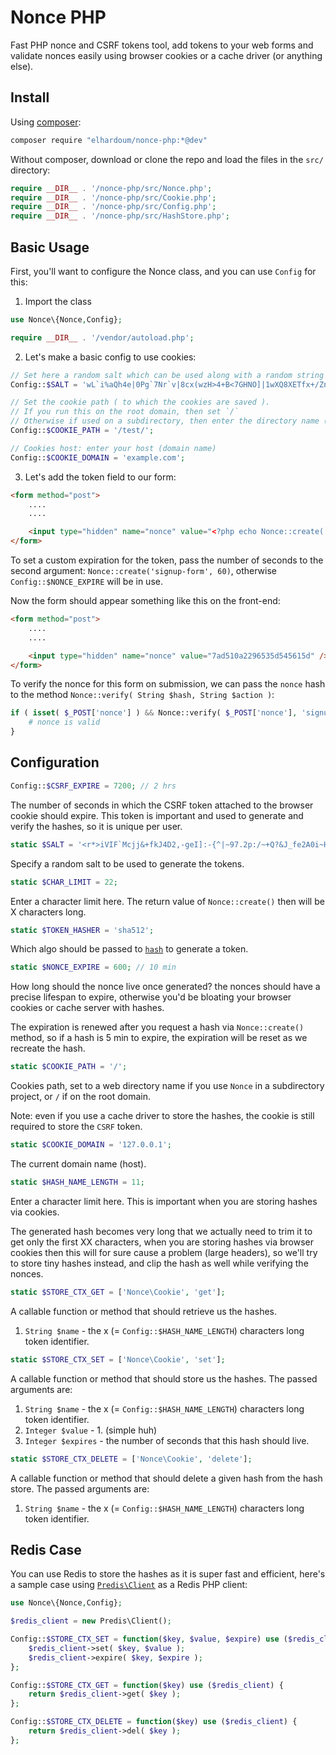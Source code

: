 # Nonce PHP

Fast PHP nonce and CSRF tokens tool, add tokens to your web forms and validate nonces easily using browser cookies or a cache driver (or anything else).

## Install

Using [composer](https://getcomposer.org):

```bash
composer require "elhardoum/nonce-php:*@dev"
```

Without composer, download or clone the repo and load the files in the `src/` directory:

```php
require __DIR__ . '/nonce-php/src/Nonce.php';
require __DIR__ . '/nonce-php/src/Cookie.php';
require __DIR__ . '/nonce-php/src/Config.php';
require __DIR__ . '/nonce-php/src/HashStore.php';
```

## Basic Usage

First, you'll want to configure the Nonce class, and you can use `Config` for this:

1. Import the class

```php
use Nonce\{Nonce,Config};

require __DIR__ . '/vendor/autoload.php';
```

2. Let's make a basic config to use cookies:

```php
// Set here a random salt which can be used along with a random string to generate the CSRF token.
Config::$SALT = 'wL`i%aQh4e|0Pg`7Nr`v|8cx(wzH>4+B<7GHNO]|1wXQ8XETfx+/ZnSklrr&YK~W';

// Set the cookie path ( to which the cookies are saved ).
// If you run this on the root domain, then set `/`
// Otherwise if used on a subdirectory, then enter the directory name (e.g /my-custom-site/ for http://example.com/my-custom-site/)
Config::$COOKIE_PATH = '/test/';

// Cookies host: enter your host (domain name)
Config::$COOKIE_DOMAIN = 'example.com';
```

3. Let's add the token field to our form:
```html
<form method="post">
    ....
    ....

    <input type="hidden" name="nonce" value="<?php echo Nonce::create('signup-form'); ?>" />
</form>

```

To set a custom expiration for the token, pass the number of seconds to the second argument: `Nonce::create('signup-form', 60)`, otherwise `Config::$NONCE_EXPIRE` will be in use.

Now the form should appear something like this on the front-end:

```html
<form method="post">
    ....
    ....

    <input type="hidden" name="nonce" value="7ad510a2296535d545615d" />
</form>
```

To verify the nonce for this form on submission, we can pass the `nonce` hash to the method `Nonce::verify( String $hash, String $action )`:

```php
if ( isset( $_POST['nonce'] ) && Nonce::verify( $_POST['nonce'], 'signup-form' ) ) {
    # nonce is valid
}
```

## Configuration

```php
Config::$CSRF_EXPIRE = 7200; // 2 hrs
```

The number of seconds in which the CSRF token attached to the browser cookie should expire. This token is important and used to generate and verify the hashes, so it is unique per user.

```php
static $SALT = '<r*>iVIF`Mcjj&+fkJ4D2,-geI]:-{^|~97.2p:/~+Q?&J_fe2A0i~H?89SeJ:Ztt>';
```

Specify a random salt to be used to generate the tokens.

```php
static $CHAR_LIMIT = 22;
```

Enter a character limit here. The return value of `Nonce::create()` then will be X characters long.

```php
static $TOKEN_HASHER = 'sha512';
```

Which algo should be passed to [`hash`](http://php.net/manual/en/function.hash.php) to generate a token.

```php
static $NONCE_EXPIRE = 600; // 10 min
```

How long should the nonce live once generated? the nonces should have a precise lifespan to expire, otherwise you'd be bloating your browser cookies or cache server with hashes.

The expiration is renewed after you request a hash via `Nonce::create()` method, so if a hash is 5 min to expire, the expiration will be reset as we recreate the hash.

```php
static $COOKIE_PATH = '/';
```

Cookies path, set to a web directory name if you use `Nonce` in a subdirectory project, or `/` if on the root domain.

Note: even if you use a cache driver to store the hashes, the cookie is still required to store the `CSRF` token.

```php
static $COOKIE_DOMAIN = '127.0.0.1';
```

The current domain name (host).

```php
static $HASH_NAME_LENGTH = 11;
```

Enter a character limit here. This is important when you are storing hashes via cookies.

The generated hash becomes very long that we actually need to trim it to get only the first XX characters, when you are storing hashes via browser cookies then this will for sure cause a problem (large headers), so we'll try to store tiny hashes instead, and clip the hash as well while verifying the nonces.

```php
static $STORE_CTX_GET = ['Nonce\Cookie', 'get'];
```

A callable function or method that should retrieve us the hashes.

1. `String $name` - the x (= `Config::$HASH_NAME_LENGTH`) characters long token identifier.

```php
static $STORE_CTX_SET = ['Nonce\Cookie', 'set'];
```

A callable function or method that should store us the hashes. The passed arguments are:

1. `String $name` - the x (= `Config::$HASH_NAME_LENGTH`) characters long token identifier.
2. `Integer $value` - 1. (simple huh)
3. `Integer $expires` - the number of seconds that this hash should live.


```php
static $STORE_CTX_DELETE = ['Nonce\Cookie', 'delete'];
```

A callable function or method that should delete a given hash from the hash store. The passed arguments are:

1. `String $name` - the x (= `Config::$HASH_NAME_LENGTH`) characters long token identifier.

## Redis Case

You can use Redis to store the hashes as it is super fast and efficient, here's a sample case using [`Predis\Client`](https://github.com/nrk/predis) as a Redis PHP client:

```php
use Nonce\{Nonce,Config};

$redis_client = new Predis\Client();

Config::$STORE_CTX_SET = function($key, $value, $expire) use ($redis_client) {
    $redis_client->set( $key, $value );
    $redis_client->expire( $key, $expire );
};

Config::$STORE_CTX_GET = function($key) use ($redis_client) {
    return $redis_client->get( $key );
};

Config::$STORE_CTX_DELETE = function($key) use ($redis_client) {
    return $redis_client->del( $key );
};
```